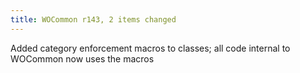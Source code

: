 ```yaml
---
title: WOCommon r143, 2 items changed
---
```


Added category enforcement macros to classes; all code internal to WOCommon now uses the macros
